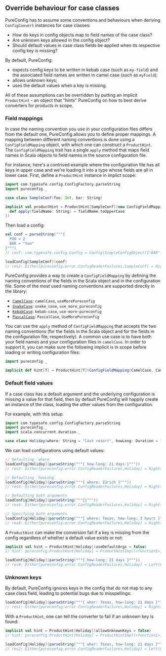 ## Override behaviour for case classes

PureConfig has to assume some conventions and behaviours when deriving
`ConfigConvert` instances for case classes:

- How do keys in config objects map to field names of the case class?
- Are unknown keys allowed in the config object?
- Should default values in case class fields be applied when its respective
  config key is missing?

By default, PureConfig:

- expects config keys to be written in kebab case (such as `my-field`) and the
associated field names are written in camel case (such as `myField`);
- allows unknown keys;
- uses the default values when a key is missing.

All of these assumptions can be overridden by putting an implicit
`ProductHint` - an object that "hints" PureConfig on how to best derive
converters for products in scope.

### Field mappings

In case the naming convention you use in your configuration files differs from
the default one, PureConfig allows you to define proper mappings. A mapping
between different naming conventions is done using a `ConfigFieldMapping`
object, with which one can construct a `ProductHint`. The `ConfigFieldMapping`
trait has a single `apply` method that maps field names in Scala objects to
field names in the source configuration file. 

For instance, here's a contrived
example where the configuration file has all keys in upper case and we're
loading it into a type whose fields are all in lower case. First, define a `ProductHint`
instance in implict scope:

```scala
import com.typesafe.config.ConfigFactory.parseString
import pureconfig._

case class SampleConf(foo: Int, bar: String)

implicit val productHint = ProductHint[SampleConf](new ConfigFieldMapping {
  def apply(fieldName: String) = fieldName.toUpperCase
})
```

Then load a config:
```scala
val conf = parseString("""{
  FOO = 2
  BAR = "two"
}""")
// conf: com.typesafe.config.Config = Config(SimpleConfigObject({"BAR":"two","FOO":2}))

loadConfig[SampleConf](conf)
// res2: Either[pureconfig.error.ConfigReaderFailures,SampleConf] = Right(SampleConf(2,two))
```

PureConfig provides a way to create a `ConfigFieldMapping` by defining the
naming conventions of the fields in the Scala object and in the configuration
file. Some of the most used naming conventions are supported directly in the
library:

* [`CamelCase`](https://en.wikipedia.org/wiki/Camel_case): `camelCase`, `useMorePureconfig`
* [`SnakeCase`](https://en.wikipedia.org/wiki/Snake_case): `snake_case`, `use_more_pureconfig`
* [`KebabCase`](http://wiki.c2.com/?KebabCase): `kebab-case`, `use-more-pureconfig`
* [`PascalCase`](https://en.wikipedia.org/wiki/PascalCase): `PascalCase`, `UseMorePureconfig`

You can use the `apply` method of `ConfigFieldMapping` that accepts the two
naming conventions (for the fields in the Scala object and for the fields in the
configuration file, respectively). A common use case is to have both your field
names and your configuration files in `camelCase`. In order to support it, you
can make sure the following implicit is in scope before loading or writing
configuration files:

```scala
import pureconfig._

implicit def hint[T] = ProductHint[T](ConfigFieldMapping(CamelCase, CamelCase))
```

### Default field values

If a case class has a default argument and the underlying configuration is
missing a value for that field, then by default PureConfig will happily
create an instance of the class, loading the other values from the
configuration.

For example, with this setup:

```scala
import com.typesafe.config.ConfigFactory.parseString
import pureconfig._
import scala.concurrent.duration._

case class Holiday(where: String = "last resort", howLong: Duration = 7 days)
```

We can load configurations using default values:
```scala
// Defaulting `where`
loadConfig[Holiday](parseString("""{ how-long: 21 days }"""))
// res2: Either[pureconfig.error.ConfigReaderFailures,Holiday] = Right(Holiday(last resort,21 days))

// Defaulting `howLong`
loadConfig[Holiday](parseString("""{ where: Zürich }"""))
// res4: Either[pureconfig.error.ConfigReaderFailures,Holiday] = Right(Holiday(Zürich,7 days))

// Defaulting both arguments
loadConfig[Holiday](parseString("""{}"""))
// res6: Either[pureconfig.error.ConfigReaderFailures,Holiday] = Right(Holiday(last resort,7 days))

// Specifying both arguments
loadConfig[Holiday](parseString("""{ where: Texas, how-long: 3 hours }"""))
// res8: Either[pureconfig.error.ConfigReaderFailures,Holiday] = Right(Holiday(Texas,3 hours))
```

A `ProductHint` can make the conversion fail if a key is missing from the
config regardless of whether a default value exists or not:

```scala
implicit val hint = ProductHint[Holiday](useDefaultArgs = false)
// hint: pureconfig.ProductHint[Holiday] = ProductHintImpl(<function1>,false,true)

loadConfig[Holiday](parseString("""{ how-long: 21 days }"""))
// res9: Either[pureconfig.error.ConfigReaderFailures,Holiday] = Left(ConfigReaderFailures(KeyNotFound(where,None),List()))
```

### Unknown keys

By default, PureConfig ignores keys in the config that do not map to any
case class field, leading to potential bugs due to misspellings:



```scala
loadConfig[Holiday](parseString("""{ wher: Texas, how-long: 21 days }"""))
// res1: Either[pureconfig.error.ConfigReaderFailures,Holiday] = Right(Holiday(last resort,21 days))
```

With a `ProductHint`, one can tell the converter to fail if an unknown key is
found:

```scala
implicit val hint = ProductHint[Holiday](allowUnknownKeys = false)
// hint: pureconfig.ProductHint[Holiday] = ProductHintImpl(<function1>,true,false)

loadConfig[Holiday](parseString("""{ wher: Texas, how-long: 21 days }"""))
// res2: Either[pureconfig.error.ConfigReaderFailures,Holiday] = Left(ConfigReaderFailures(UnknownKey(wher,None),List()))
```
